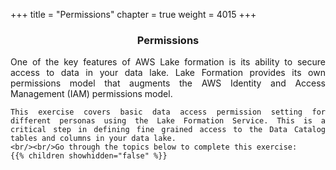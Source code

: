 +++
title = "Permissions"
chapter = true
weight = 4015
+++

<div style="text-align: justify">
    <center><h3>Permissions</h3></center>
    One of the key features of AWS Lake formation is its ability to secure access to data in your data lake. Lake Formation provides its own permissions model that augments the AWS Identity and Access Management (IAM) permissions model.

    This exercise covers basic data access permission setting for different personas using the Lake Formation Service. This is a critical step in defining fine grained access to the Data Catalog tables and columns in your data lake.
    <br/><br/>Go through the topics below to complete this exercise:
    {{% children showhidden="false" %}}

</div>
